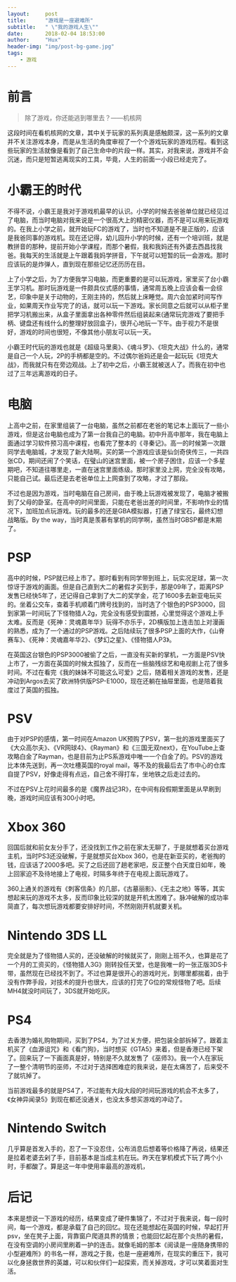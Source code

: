 ```yaml
---
layout:     post
title:      "游戏是一座避难所"
subtitle:   " \"我的游戏人生\""
date:       2018-02-04 18:53:00
author:     "Hux"
header-img: "img/post-bg-game.jpg"
tags:
    - 游戏
---
```



# 前言

> 除了游戏，你还能逃到哪里去？——机核网

这段时间在看机核网的文章，其中关于玩家的系列真是感触颇深，这一系列的文章并不关注游戏本身，而是从生活的角度审视了一个个游戏玩家的游戏历程。看到这些玩家的生活就像是看到了自己生命中的片段一样。其实，对我来说，游戏并不会沉迷，而只是短暂逃离现实的工具，毕竟，人生的前面一小段已经走完了。

# 小霸王的时代

不得不说，小霸王是我对于游戏机最早的认识。小学的时候去爸爸单位就已经见过了电脑，而当时电脑对我来说是一个很高大上的精密仪器，而不是可以用来玩游戏的。在我上小学之前，就开始玩FC的游戏了，当时也不知道是不是正版的，应该是我爸同事的游戏机。现在还记得，幼儿园升小学的时候，还有一个培训班，就是教拼音的那种，提前开始小学课程，而那个暑假，我和我妈还有外婆去西昌找我爸。我每天的生活就是上午跟着我妈学拼音，下午就可以短暂的玩一会游戏。那时应该玩的是炸弹人，直到现在那些记忆还历历在目。

上了小学之后，为了方便我学习电脑，而更重要的是可以玩游戏，家里买了台小霸王学习机。那时玩游戏是一件颇具仪式感的事情，通常周五晚上应该会看一会综艺，印象中是关于动物的，王刚主持的，然后就上床睡觉。周六会加紧时间写作业，如果周天作业写完了的话，就可以玩一下游戏。家长同意之后就可以从柜子里把学习机搬出来，从盒子里面拿出各种零件然后组装起来(通常玩完游戏了要把手柄、键盘还有线什么的整理好放回盒子)，很开心地玩一下午。由于视力不是很好，游戏的时间也很短，不像其他小朋友可以玩一天。

小霸王时代玩的游戏也就是《超级马里奥》、《魂斗罗》、《坦克大战》什么的，通常是自己一个人玩，2P的手柄都是空的。不过偶尔爸妈还是会一起玩玩《坦克大战》，而我就只有在旁边观战。上了初中之后，小霸王就被送人了。而我在初中也过了三年远离游戏的日子。

# 电脑

上高中之前，在家里组装了一台电脑，虽然之前都在老爸的笔记本上面玩了一些小游戏，但是这台电脑也成为了第一台我自己的电脑。初中升高中那年，我在电脑上面通过学习软件预习高中课程，也看完了整本的《寻秦记》。高一的时候第一次跟同学去电脑城，才发现了新大陆啊。买的第一个游戏应该是仙剑奇侠传三，一共四张CD，期间还闹了个笑话，在璧山的迷宫里面，被一个房子困住，应该一个多星期吧，不知道往哪里走，一直在迷宫里面练级。那时家里没上网，完全没有攻略，只能自己试。最后还是去老爸单位上上网查到了攻略，才过了那段。

不过也是因为游戏，当时电脑在自己房间，由于晚上玩游戏被发现了，电脑才被搬到了父母的卧室。在高中的时间里面，只能在老爸出差的时间里，不影响作业的情况下，加班加点玩游戏。玩的最多的还是GBA模拟器，打通了绿宝石，最终幻想战略版。By the way，当时真是羡慕有掌机的同学啊，虽然当时GBSP都是末期了。

# PSP

高中的时候，PSP就已经上市了。那时看到有同学带到班上，玩实况足球，第一次惊讶于游戏的画面。但是自己直到大二的暑假才买到手，那是09年了，距离PSP发售已经快5年了，还记得自己拿到了大二的奖学金，花了1600多去新亚电玩买的。坐着公交车，查着手机顺着门牌号找到的，当时选了个银色的PSP3000，回到家第一时间玩了下怪物猎人2g，完全没有感受到震撼，心里觉得这个游戏上手太难。反而是《死神：灵魂嘉年华》玩得不亦乐乎，2D横版加上连击加上对漫画的熟悉，成为了一个通过的PSP游戏。之后陆续玩了很多PSP上面的大作，《山脊赛车》、《死神：灵魂嘉年华2》、《梦幻之星》、《怪物猎人P3》。

在英国这台银色的PSP3000被偷了之后，一直没有买新的掌机，一方面是PSV快上市了，一方面在英国的时候太孤独了，反而在一些脑残综艺和电视剧上花了很多时间。不过在看完《我的妹妹不可能这么可爱》之后，随着相关游戏的发售，还是冲动到Argos去买了欧洲特供版PSP-E1000，现在还躺在抽屉里面，也是陪着我度过了英国的孤独。

# PSV

由于对PSP的感情，第一时间在Amazon UK预购了PSV，第一批的游戏里面买了《大众高尔夫》、《VR网球4》、《Rayman》和《三国无双next》，在YouTube上查攻略白金了Rayman，也是目前为止PS系游戏中唯一一个白金了的。PSV的游戏比本体先送到，再一次吐槽英国的royal mail，等不及的我最后去了市中心的仓库自提了PSV，好像走得有点远，自己舍不得打车，坐地铁之后走过去的。

不过在PSV上花时间最多的是《魔界战记3R》，在中间有段假期里面是从早刷到晚，游戏时间应该有300小时吧。

# Xbox 360

回国后就和前女友分手了，还没找到工作之前在家太无聊了，于是就想着买台游戏主机，当时PS3还没破解，于是就想买台Xbox 360，也是在新亚买的，老爸掏的钱，应该话了2000多吧。买了之后还回了趟老家吧，反正整个白天度日如年，晚上回家迫不及待地接上了电视，时隔多年终于在电视上面玩游戏了。

360上通关的游戏有《刺客信条》的几部，《古墓丽影》、《无主之地》等等，其实想起来玩的游戏不太多，反而印象比较深的就是开机太困难了。脉冲破解的成功率简直了，每次想玩游戏都要安排好时间，不然刚刚开机就要关机。

# Nintendo 3DS LL

完全就是为了怪物猎人买的，还没破解的时候就买了，刚刚上班不久，也算是花了一个月的工资买的，《怪物猎人3G》刚转投任天堂，也是我唯一的一张正版3DS卡带，虽然现在已经找不到了。不过也算是很开心的游戏时光，到哪里都揣着，由于没有作弊手段，对技术的提升也很大，应该的打完了G位的常规怪物了吧。后续MH4就没时间玩了，3DS就开始吃灰。

# PS4

去香港为婚礼购物期间，买到了PS4，为了过关方便，把包装全部拆掉了。跟着主机买了《血源诅咒》和《看门狗》，当时想买《GTA5》来着，但是香港已经下架了。回来玩了一下画面真是好，特别是不久就发售了《巫师3》。我一个人在家玩了一整个清明节的巫师，不过对于选择困难症的我来说，是在太痛苦了，后来受不了就坑掉了。

当前游戏最多的就是PS4了，不过能有大段大段的时间玩游戏的机会不太多了，《女神异闻录5》到现在都还没通关，也没太多想买游戏的冲动了。

# Nintendo Switch

几乎算是首发入手的，忍了一下没忍住，公布消息后想着等价格降了再说，结果还是拉着老婆去剁了手，目前基本是当成主机在玩。昨天在掌机模式下玩了两个小时，手都酸了。算是这一年中使用率最高的游戏机，

# 后记

本来是想说一下游戏的经历，结果变成了硬件集锦了，不过对于我来说，每一段时间，每一个游戏，都是承载了自己的回忆。现在还能想起在英国的时候，早起打开psv，坐在凳子上面，背靠窗户爬道具界的情景；也能回忆起在那个炎热的暑假，在没有空调的小房间里刷着一护的连击。就像毛姆的那本《阅读是一座随身携带的小型避难所》的书名一样，游戏之于我，也是一座避难所，在现实的重压下，我可以化身拯救世界的英雄，可以和伙伴们一起探索，而关掉游戏，才可以笑着面对生活。
